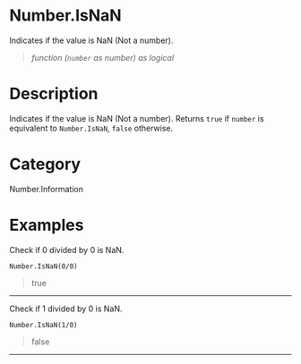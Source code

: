 ﻿# Number.IsNaN
Indicates if the value is NaN (Not a number).
> _function (<code>number</code> as number) as logical_
# Description 
Indicates if the value is NaN (Not a number). Returns <code>true</code> if <code>number</code> is equivalent to <code>Number.IsNaN</code>, <code>false</code> otherwise.
# Category 
Number.Information
# Examples 
Check if 0 divided by 0 is NaN.
```
Number.IsNaN(0/0)
```
> true
***
Check if 1 divided by 0 is NaN.
```
Number.IsNaN(1/0)
```
> false
***
